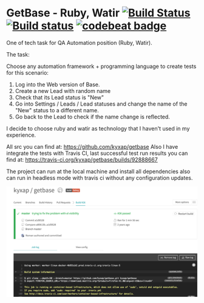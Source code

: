 # GetBase - Ruby, Watir [![Build Status](https://travis-ci.org/kyxap/getbase.svg?branch=master)](https://travis-ci.org/kyxap/getbase) [![Build status](https://ci.appveyor.com/api/projects/status/2hjxs5od1n9mdxt3?svg=true)](https://ci.appveyor.com/project/kyxap/getbase) [![codebeat badge](https://codebeat.co/badges/8842fe5c-088e-44db-9f39-61c06d56c98c)](https://codebeat.co/projects/github-com-kyxap-getbase-master)

One of tech task for QA Automation position (Ruby, Watir).

The task:

Choose any automation framework + programming language to create tests for this scenario:
1. Log into the Web version of Base. 
2. Create a new Lead with random name
3. Check that its Lead status is "New"
4. Go into Settings / Leads / Lead statuses and change the name of the "New" status to a different name.
5. Go back to the Lead to check if the name change is reflected.

I decide to choose ruby and watir as technology that I haven't used in my experience. 

All src you can find at: https://github.com/kyxap/getbase
Also I have integrate the tests with Travis CI, last successful test run results you can find at: https://travis-ci.org/kyxap/getbase/builds/92888667

The project can run at the local machine and install all dependencies also can run in headless mode with travis ci without any configuration updates.

![](https://github.com/kyxap/getbase/blob/master/getBaseReport.png)
